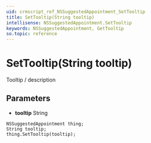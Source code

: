 ```yaml
---
uid: crmscript_ref_NSSuggestedAppointment_SetTooltip
title: SetTooltip(String tooltip)
intellisense: NSSuggestedAppointment.SetTooltip
keywords: NSSuggestedAppointment, GetTooltip
so.topic: reference
---
```


# SetTooltip(String tooltip)

Tooltip / description

## Parameters

* **tooltip** String

```crmscript
NSSuggestedAppointment thing;
String tooltip;
thing.SetTooltip(tooltip);
```

